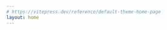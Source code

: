 ```yaml
---
# https://vitepress.dev/reference/default-theme-home-page
layout: home
---
```

<script setup lang="ts">
import MainPage from "./main_page.vue"
import * as naive from "naive-ui"
const { NMessageProvider } = naive
</script>
<NMessageProvider>
    <MainPage/>
</NMessageProvider>